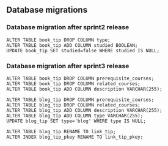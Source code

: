 ## Database migrations

### Database migration after sprint2 release

```
ALTER TABLE book_tip DROP COLUMN type;  
ALTER TABLE book_tip ADD COLUMN studied BOOLEAN;  
UPDATE book_tip SET studied=false WHERE studied IS NULL;  
```

### Database migration after sprint3 release
```
ALTER TABLE book_tip DROP COLUMN prerequisite_courses;  
ALTER TABLE book_tip DROP COLUMN related_courses;  
ALTER TABLE book_tip ADD COLUMN description VARCHAR(255);  
  
ALTER TABLE blog_tip DROP COLUMN prerequisite_courses;  
ALTER TABLE blog_tip DROP COLUMN related_courses;  
ALTER TABLE blog_tip ADD COLUMN description VARCHAR(255);  
ALTER TABLE blog_tip ADD COLUMN type VARCHAR(255);  
UPDATE blog_tip SET type='blog' WHERE type IS NULL;  
  
ALTER TABLE blog_tip RENAME TO link_tip;  
ALTER INDEX blog_tip_pkey RENAME TO link_tip_pkey;  
```
